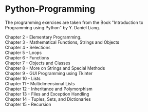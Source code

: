 # Python-Programming
The programming exercises are taken from the Book "Introduction to Programming using Python" by Y. Daniel Liang. 

Chapter 2 - Elementary Programming. <br>
Chapter 3 - Mathematical Functions, Strings and Objects <br>
Chapter 4 - Selections <br>
Chapter 5 - Loops <br>
Chapter 6 - Functions <br>
Chapter 7 - Objects and Classes <br> 
Chapter 8 - More on Strings and Special Methods <br>
Chapter 9 - GUI Programming using Tkinter <br>
Chapter 10 - Lists <br>
Chapter 11 - Multidimensional Lists <br>
Chapter 12 - Inheritance and Polymorphism <br>
Chapter 13 - Files and Exception Handling <br>
Chapter 14 - Tuples, Sets, and Dictionaries <br>
Chapter 15 - Recursion <br>
